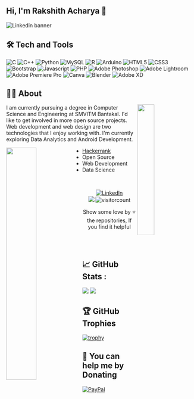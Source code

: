## Hi, I'm Rakshith Acharya 👋 
![Linkedin banner](https://user-images.githubusercontent.com/83587918/162585414-8aa14493-3905-4d8f-aad2-2d8cdd795270.png)

## 🛠️ Tech and Tools
![C](https://img.shields.io/badge/c-%2300599C.svg?style=for-the-badge&logo=c&logoColor=white) 
![C++](https://img.shields.io/badge/c++-%2300599C.svg?style=for-the-badge&logo=c%2B%2B&logoColor=white)
![Python](https://img.shields.io/badge/python-3670A0?style=for-the-badge&logo=python&logoColor=ffdd54)
![MySQL](https://img.shields.io/badge/mysql-%23F5792A.svg?style=for-the-badge&logo=mysql&logoColor=white) 
![R](https://img.shields.io/badge/r-%23276DC3.svg?style=for-the-badge&logo=r&logoColor=white)
![Arduino](https://img.shields.io/badge/-Arduino-00979D?style=for-the-badge&logo=Arduino&logoColor=white) 
![HTML5](https://img.shields.io/badge/html5-%23E34F26.svg?style=for-the-badge&logo=html5&logoColor=white)
![CSS3](https://img.shields.io/badge/css3-%231572B6.svg?style=for-the-badge&logo=css3&logoColor=white)
![Bootstrap](https://img.shields.io/badge/bootstrap-%23563D7C.svg?style=for-the-badge&logo=bootstrap&logoColor=white) 
![Javascript](https://img.shields.io/badge/javascript-%231572B6.svg?style=for-the-badge&logo=javascript&logoColor=lemonyellow)
![PHP](https://img.shields.io/badge/php-%23777BB4.svg?style=for-the-badge&logo=php&logoColor=white) 
![Adobe Photoshop](https://img.shields.io/badge/adobephotoshop-%2331A8FF.svg?style=for-the-badge&logo=adobephotoshop&logoColor=28464B) 
![Adobe Lightroom](https://img.shields.io/badge/Adobe%20Lightroom-31A8FF.svg?style=for-the-badge&logo=Adobe%20Lightroom&logoColor=28464B) 
![Adobe Premiere Pro](https://img.shields.io/badge/Adobe%20Premiere%20Pro-9999FF.svg?style=for-the-badge&logo=Adobe%20Premiere%20Pro&logoColor=28464B) 
![Canva](https://img.shields.io/badge/Canva-%2300C4CC.svg?style=for-the-badge&logo=Canva&logoColor=white) 
![Blender](https://img.shields.io/badge/blender-%23F5792A.svg?style=for-the-badge&logo=blender&logoColor=white) 
![Adobe XD](https://img.shields.io/badge/Adobe%20XD-470137?style=for-the-badge&logo=Adobe%20XD&logoColor=#FF61F6)

## 🧑🏻 About
  <img align="right" width="30%" src="https://user-images.githubusercontent.com/83587918/163603932-e46f008a-7ae3-4d72-808f-7ff2d9a6e540.gif">
<p align="left">
  I am currently pursuing a degree in Computer Science and Engineering at SMVITM Bantakal. I'd like to get involved in more open source projects. Web development and web design are two technologies that I enjoy working with. I'm currently exploring Data Analytics and Android Development.
</p>

<img align="left" width="40%" src="https://octodex.github.com/images/daftpunktocat-guy.gif">
    
- <a href="https://www.hackerrank.com/rakshixh">Hackerrank</a>
- Open Source
- Web Development
- Data Science 
    
<div align="center">
  
  <br>
  
[![LinkedIn](https://img.shields.io/badge/LinkedIn-%230077B5.svg?logo=linkedin&logoColor=white)](https://linkedin.com/in/rakshixh)  
<a href=https://www.youtube.com/channel/UCoPPOzdy8Z6r68F27zXeJDw> <img src="https://img.shields.io/youtube/channel/views/UCoPPOzdy8Z6r68F27zXeJDw?style=social"></a>
![visitorcount](https://komarev.com/ghpvc/?username=rakshixh&label=Visitors+Count&color=brightgreen)

Show some love by ⭐ the repositories, If you find it helpful
</div>

<br>

<br>

## 📈 GitHub Stats :
![](https://github-readme-stats.vercel.app/api/top-langs/?username=rakshixh&theme=nightowl&bg_color=264653&title_color=E9C46A&text_color=E9C46A&border_radius=10&hide_border=false&langs_count=10&include_all_commits=true&count_private=true&layout=compact&card_width=1000)
<img src="https://activity-graph.herokuapp.com/graph?username=rakshixh&theme=dracula&bg_color=264653&color=E9C46A&line=F4A261&point=E76F51&area=true&hide_border=false">

## 🏆 GitHub Trophies
[![trophy](https://github-profile-trophy.vercel.app/?username=rakshixh&margin-w=15&theme=dracula&title=Commits,Repositories)](https://github.com/rakshixh/github-profile-trophy)

## 💸 You can help me by Donating
[![PayPal](https://img.shields.io/badge/PayPal-00457C?style=for-the-badge&logo=paypal&logoColor=white)](https://www.paypal.com/paypalme/rakshixh) 

